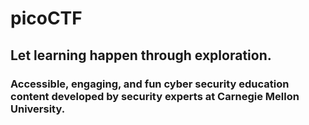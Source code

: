 # picoCTF
## Let learning happen through exploration. 
### Accessible, engaging, and fun cyber security education content developed by security experts at Carnegie Mellon University.
